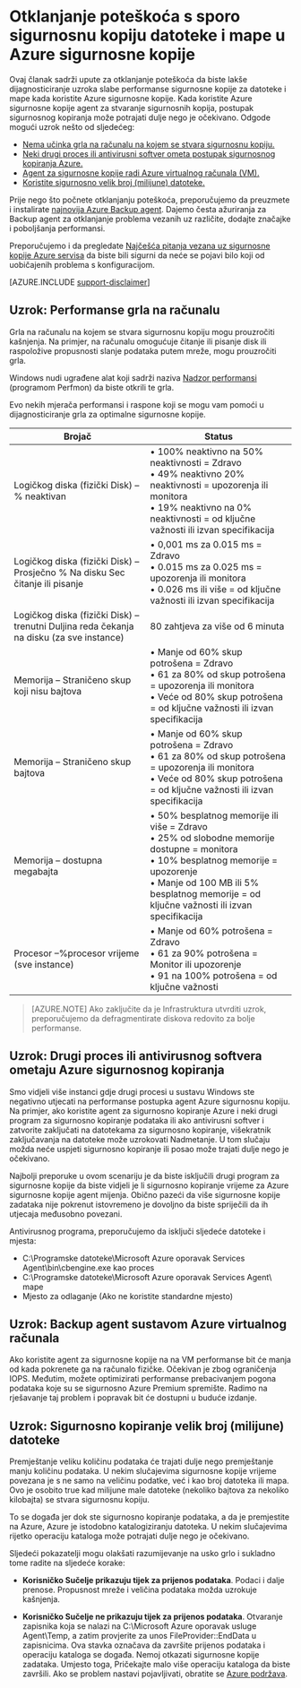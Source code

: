 <properties
   pageTitle="Otklanjanje poteškoća s sporo sigurnosne kopije datoteka i mapa sigurnosnih kopija Azure | Microsoft Azure"
   description="Sadrži upute za otklanjanje poteškoća da biste lakše dijagnosticiranje uzrokuju probleme s performansama Azure sigurnosne kopije"
   services="backup"
   documentationCenter=""
   authors="genlin"
   manager="jimpark"
   editor=""/>

<tags
    ms.service="backup"
    ms.workload="storage-backup-recovery"
    ms.tgt_pltfrm="na"
    ms.devlang="na"
    ms.topic="article"
    ms.date="10/13/2016"
    ms.author="genli"/>

# <a name="troubleshoot-slow-backup-of-files-and-folders-in-azure-backup"></a>Otklanjanje poteškoća s sporo sigurnosnu kopiju datoteke i mape u Azure sigurnosne kopije

Ovaj članak sadrži upute za otklanjanje poteškoća da biste lakše dijagnosticiranje uzroka slabe performanse sigurnosne kopije za datoteke i mape kada koristite Azure sigurnosne kopije. Kada koristite Azure sigurnosne kopije agent za stvaranje sigurnosnih kopija, postupak sigurnosnog kopiranja može potrajati dulje nego je očekivano. Odgode mogući uzrok nešto od sljedećeg:

-   [Nema učinka grla na računalu na kojem se stvara sigurnosnu kopiju.](#cause1)
-   [Neki drugi proces ili antivirusni softver ometa postupak sigurnosnog kopiranja Azure.](#cause2)
-   [Agent za sigurnosne kopije radi Azure virtualnog računala (VM).](#cause3)  
-   [Koristite sigurnosno velik broj (milijune) datoteke.](#cause4)

Prije nego što počnete otklanjanju poteškoća, preporučujemo da preuzmete i instalirate [najnovija Azure Backup agent](http://aka.ms/azurebackup_agent). Dajemo česta ažuriranja za Backup agent za otklanjanje problema vezanih uz različite, dodajte značajke i poboljšanja performansi.

Preporučujemo i da pregledate [Najčešća pitanja vezana uz sigurnosne kopije Azure servisa](backup-azure-backup-faq.md) da biste bili sigurni da neće se pojavi bilo koji od uobičajenih problema s konfiguracijom.

[AZURE.INCLUDE [support-disclaimer](../../includes/support-disclaimer.md)]

<a id="cause1"></a>
## <a name="cause-performance-bottlenecks-on-the-computer"></a>Uzrok: Performanse grla na računalu

Grla na računalu na kojem se stvara sigurnosnu kopiju mogu prouzročiti kašnjenja. Na primjer, na računalu omogućuje čitanje ili pisanje disk ili raspoložive propusnosti slanje podataka putem mreže, mogu prouzročiti grla.

Windows nudi ugrađene alat koji sadrži naziva [Nadzor performansi](https://technet.microsoft.com/magazine/2008.08.pulse.aspx) (programom Perfmon) da biste otkrili te grla.

Evo nekih mjerača performansi i raspone koji se mogu vam pomoći u dijagnosticiranje grla za optimalne sigurnosne kopije.

| Brojač  | Status  |
|---|---|
|Logičkog diska (fizički Disk) – % neaktivan   | • 100% neaktivno na 50% neaktivnosti = Zdravo</br>• 49% neaktivno 20% neaktivnosti = upozorenja ili monitora</br>• 19% neaktivno na 0% neaktivnosti = od ključne važnosti ili izvan specifikacija|
|  Logičkog diska (fizički Disk) – Prosječno % Na disku Sec čitanje ili pisanje |  • 0,001 ms za 0.015 ms = Zdravo</br>• 0.015 ms za 0.025 ms = upozorenja ili monitora</br>• 0.026 ms ili više = od ključne važnosti ili izvan specifikacija|
|  Logičkog diska (fizički Disk) – trenutni Duljina reda čekanja na disku (za sve instance) | 80 zahtjeva za više od 6 minuta |
| Memorija – Straničeno skup koji nisu bajtova|• Manje od 60% skup potrošena = Zdravo<br>• 61 za 80% od skup potrošena = upozorenja ili monitora</br>• Veće od 80% skup potrošena = od ključne važnosti ili izvan specifikacija|
| Memorija – Straničeno skup bajtova |• Manje od 60% skup potrošena = Zdravo</br>• 61 za 80% od skup potrošena = upozorenja ili monitora</br>• Veće od 80% skup potrošena = od ključne važnosti ili izvan specifikacija|
| Memorija – dostupna megabajta| • 50% besplatnog memorije ili više = Zdravo</br>• 25% od slobodne memorije dostupne = monitora</br>• 10% besplatnog memorije = upozorenje</br>• Manje od 100 MB ili 5% besplatnog memorije = od ključne važnosti ili izvan specifikacija|
|Procesor –\%procesor vrijeme (sve instance)|• Manje od 60% potrošena = Zdravo</br>• 61 za 90% potrošena = Monitor ili upozorenje</br>• 91 na 100% potrošena = od ključne važnosti|


> [AZURE.NOTE] Ako zaključite da je Infrastruktura utvrditi uzrok, preporučujemo da defragmentirate diskova redovito za bolje performanse.

<a id="cause2"></a>
## <a name="cause-another-process-or-antivirus-software-interfering-with-azure-backup"></a>Uzrok: Drugi proces ili antivirusnog softvera ometaju Azure sigurnosnog kopiranja

Smo vidjeli više instanci gdje drugi procesi u sustavu Windows ste negativno utjecati na performanse postupka agent Azure sigurnosnu kopiju. Na primjer, ako koristite agent za sigurnosno kopiranje Azure i neki drugi program za sigurnosno kopiranje podataka ili ako antivirusni softver i zatvorite zaključati na datotekama za sigurnosno kopiranje, višekratnik zaključavanja na datoteke može uzrokovati Nadmetanje. U tom slučaju možda neće uspjeti sigurnosno kopiranje ili posao može trajati dulje nego je očekivano.

Najbolji preporuke u ovom scenariju je da biste isključili drugi program za sigurnosne kopije da biste vidjeli je li sigurnosno kopiranje vrijeme za Azure sigurnosne kopije agent mijenja. Obično pazeći da više sigurnosne kopije zadataka nije pokrenut istovremeno je dovoljno da biste spriječili da ih utjecaja međusobno povezani.

Antivirusnog programa, preporučujemo da isključi sljedeće datoteke i mjesta:

- C:\Programske datoteke\Microsoft Azure oporavak Services Agent\bin\cbengine.exe kao proces
- C:\Programske datoteke\Microsoft Azure oporavak Services Agent\ mape
- Mjesto za odlaganje (Ako ne koristite standardne mjesto)

<a id="cause3"></a>
## <a name="cause-backup-agent-running-on-an-azure-virtual-machine"></a>Uzrok: Backup agent sustavom Azure virtualnog računala

Ako koristite agent za sigurnosne kopije na na VM performanse bit će manja od kada pokrenete ga na računalo fizičke. Očekivan je zbog ograničenja IOPS.  Međutim, možete optimizirati performanse prebacivanjem pogona podataka koje su se sigurnosno Azure Premium spremište. Radimo na rješavanje taj problem i popravak bit će dostupni u buduće izdanje.

<a id="cause4"></a>
## <a name="cause-backing-up-a-large-number-millions-of-files"></a>Uzrok: Sigurnosno kopiranje velik broj (milijune) datoteke

Premještanje veliku količinu podataka će trajati dulje nego premještanje manju količinu podataka. U nekim slučajevima sigurnosne kopije vrijeme povezana je s ne samo na veličinu podatke, već i kao broj datoteka ili mapa. Ovo je osobito true kad milijune male datoteke (nekoliko bajtova za nekoliko kilobajta) se stvara sigurnosnu kopiju.

To se događa jer dok ste sigurnosno kopiranje podataka, a da je premjestite na Azure, Azure je istodobno katalogiziranju datoteka. U nekim slučajevima rijetko operaciju kataloga može potrajati dulje nego je očekivano.

Sljedeći pokazatelji mogu olakšati razumijevanje na usko grlo i sukladno tome radite na sljedeće korake:

- **Korisničko Sučelje prikazuju tijek za prijenos podataka**. Podaci i dalje prenose. Propusnost mreže i veličina podataka možda uzrokuje kašnjenja.

- **Korisničko Sučelje ne prikazuju tijek za prijenos podataka**. Otvaranje zapisnika koja se nalazi na C:\Microsoft Azure oporavak usluge Agent\Temp, a zatim provjerite za unos FileProvider::EndData u zapisnicima. Ova stavka označava da završite prijenos podataka i operaciju kataloga se događa. Nemoj otkazati sigurnosne kopije zadataka. Umjesto toga, Pričekajte malo više operaciju kataloga da biste završili. Ako se problem nastavi pojavljivati, obratite se [Azure podržava](https://portal.azure.com/#create/Microsoft.Support).
